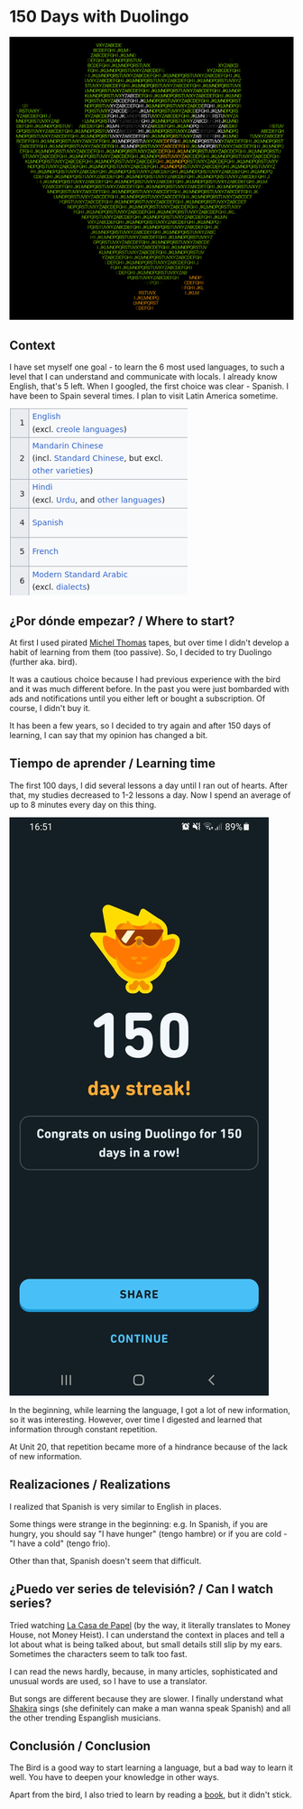 # 150 Days with Duolingo

![ASCII Duo](/static/images/duolingo/duo.png)

## Context

I have set myself one goal - to learn the 6 most used languages, to such a level that I can understand and communicate with locals. I already know English, that's 5 left. When I googled, the first choice was clear - Spanish. I have been to Spain several times. I plan to visit Latin America sometime.

![And which languages ​​do you want to learn?](/static/images/duolingo/kalbos.webp)

## ¿Por dónde empezar? / Where to start?

At first I used pirated [Michel Thomas](https://www.michelthomas.com/learn-spanish/) tapes, but over time I didn't develop a habit of learning from them (too passive). So, I decided to try Duolingo (further aka. bird).

It was a cautious choice because I had previous experience with the bird and it was much different before. In the past you were just bombarded with ads and notifications until you either left or bought a subscription. Of course, I didn't buy it. 

It has been a few years, so I decided to try again and after 150 days of learning, I can say that my opinion has changed a bit.

## Tiempo de aprender / Learning time

The first 100 days, I did several lessons a day until I ran out of hearts. After that, my studies decreased to 1-2 lessons a day. Now I spend an average of up to 8 minutes every day on this thing.

![Proof](/static/images/duolingo/duolingi.jpg)

In the beginning, while learning the language, I got a lot of new information, so it was interesting. However, over time I digested and learned that information through constant repetition.

At Unit 20, that repetition became more of a hindrance because of the lack of new information.

## Realizaciones / Realizations

I realized that Spanish is very similar to English in places.

Some things were strange in the beginning: e.g. In Spanish, if you are hungry, you should say "I have hunger" (tengo hambre) or if you are cold - "I have a cold" (tengo frio).

Other than that, Spanish doesn't seem that difficult.

## ¿Puedo ver series de televisión? / Can I watch series?

Tried watching [La Casa de Papel](https://en.wikipedia.org/wiki/Money_Heist) (by the way, it literally translates to Money House, not Money Heist). I can understand the context in places and tell a lot about what is being talked about, but small details still slip by my ears. Sometimes the characters seem to talk too fast.

I can read the news hardly, because, in many articles, sophisticated and unusual words are used, so I have to use a translator.

But songs are different because they are slower. I finally understand what [Shakira](https://youtu.be/DUT5rEU6pqM?t=125) sings (she definitely can make a man wanna speak Spanish) and all the other trending Espanglish musicians.

## Conclusión / Conclusion

The Bird is a good way to start learning a language, but a bad way to learn it well. You have to deepen your knowledge in other ways.

Apart from the bird, I also tried to learn by reading a [book](https://www.goodreads.com/en/book/show/168813), but it didn't stick.

